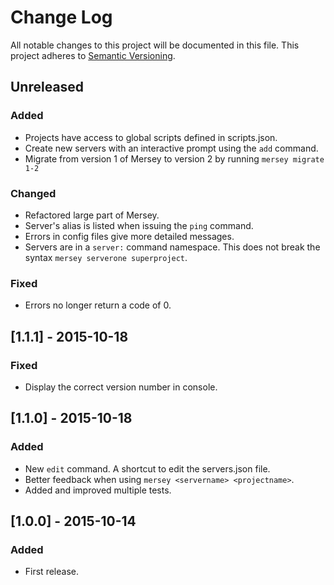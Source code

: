# Change Log

All notable changes to this project will be documented in this file.
This project adheres to [Semantic Versioning](http://semver.org/).

## Unreleased
### Added 
- Projects have access to global scripts defined in scripts.json.
- Create new servers with an interactive prompt using the `add` command.
- Migrate from version 1 of Mersey to version 2 by running `mersey migrate 1-2`

### Changed
- Refactored large part of Mersey.
- Server's alias is listed when issuing the `ping` command.
- Errors in config files give more detailed messages.
- Servers are in a `server:` command namespace. This does not break the syntax `mersey serverone superproject`.

### Fixed
- Errors no longer return a code of 0.

## [1.1.1] - 2015-10-18
### Fixed
- Display the correct version number in console.

## [1.1.0] - 2015-10-18
### Added
- New `edit` command. A shortcut to edit the servers.json file.
- Better feedback when using `mersey <servername> <projectname>`.
- Added and improved multiple tests.

## [1.0.0] - 2015-10-14
### Added
- First release.